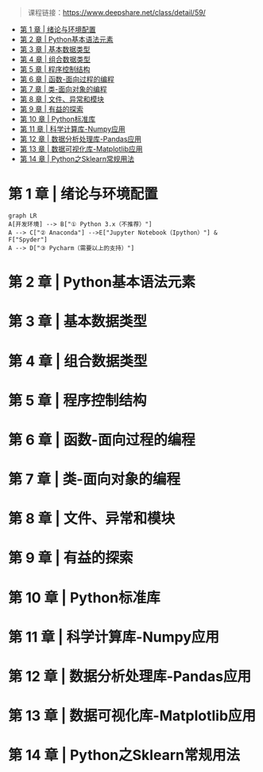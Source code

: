 >课程链接：https://www.deepshare.net/class/detail/59/   

- [第 1 章 | 绪论与环境配置](#第-1-章--绪论与环境配置)
- [第 2 章 | Python基本语法元素](#第-2-章--python基本语法元素)
- [第 3 章 | 基本数据类型](#第-3-章--基本数据类型)
- [第 4 章 | 组合数据类型](#第-4-章--组合数据类型)
- [第 5 章 | 程序控制结构](#第-5-章--程序控制结构)
- [第 6 章 | 函数-面向过程的编程](#第-6-章--函数-面向过程的编程)
- [第 7 章 | 类-面向对象的编程](#第-7-章--类-面向对象的编程)
- [第 8 章 | 文件、异常和模块](#第-8-章--文件异常和模块)
- [第 9 章 | 有益的探索](#第-9-章--有益的探索)
- [第 10 章 | Python标准库](#第-10-章--python标准库)
- [第 11 章 | 科学计算库-Numpy应用](#第-11-章--科学计算库-numpy应用)
- [第 12 章 | 数据分析处理库-Pandas应用](#第-12-章--数据分析处理库-pandas应用)
- [第 13 章 | 数据可视化库-Matplotlib应用](#第-13-章--数据可视化库-matplotlib应用)
- [第 14 章 | Python之Sklearn常规用法](#第-14-章--python之sklearn常规用法)

# 第 1 章 | 绪论与环境配置
```mermaid
graph LR
A[开发环境] --> B["① Python 3.x（不推荐）"]
A --> C["② Anaconda"] -->E["Jupyter Notebook（Ipython）"] & F["Spyder"]
A --> D["③ Pycharm（需要以上的支持）"]
```
# 第 2 章 | Python基本语法元素
# 第 3 章 | 基本数据类型
# 第 4 章 | 组合数据类型
# 第 5 章 | 程序控制结构
# 第 6 章 | 函数-面向过程的编程
# 第 7 章 | 类-面向对象的编程
# 第 8 章 | 文件、异常和模块
# 第 9 章 | 有益的探索
# 第 10 章 | Python标准库
# 第 11 章 | 科学计算库-Numpy应用
# 第 12 章 | 数据分析处理库-Pandas应用
# 第 13 章 | 数据可视化库-Matplotlib应用
# 第 14 章 | Python之Sklearn常规用法 
